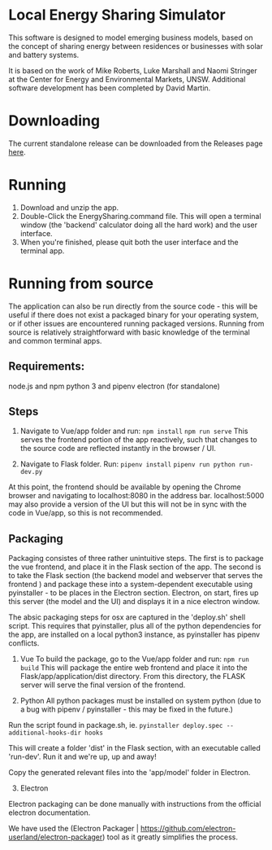 # Local Energy Sharing Simulator
This software is designed to model emerging business models, based on the concept of sharing energy between residences or businesses with solar and battery systems. 

It is based on the work of Mike Roberts, Luke Marshall and Naomi Stringer at the Center for Energy and Environmental Markets, UNSW. Additional software development has been completed by David Martin. 

# Downloading
The current standalone release can be downloaded from the Releases page [here](https://github.com/luke-marshall/energy-sharing/releases).

# Running
1. Download and unzip the app. 
2. Double-Click the EnergySharing.command file. This will open a terminal window (the 'backend' calculator doing all the hard work) and the user interface. 
3. When you're finished, please quit both the user interface and the terminal app.


# Running from source
The application can also be run directly from the source code - this will be useful if there does not exist a packaged binary for your operating system, or if other issues are encountered running packaged versions. Running from source is relatively straightforward with basic knowledge of the terminal and common terminal apps. 

## Requirements:
node.js and npm
python 3 and pipenv
electron (for standalone)

## Steps
1. Navigate to Vue/app folder and run:
   `npm install`
   `npm run serve`
This serves the frontend portion of the app reactively, such that changes to the source code are reflected instantly in the browser / UI.

2. Navigate to Flask folder. Run:
   `pipenv install`
   `pipenv run python run-dev.py`

At this point, the frontend should be available by opening the Chrome browser and navigating to localhost:8080 in the address bar. localhost:5000 may also provide a version of the UI but this will not be in sync with the code in Vue/app, so this is not recommended. 


## Packaging
Packaging consistes of three rather unintuitive steps. The first is to package the vue frontend, and place it in the Flask section of the app. The second is to take the Flask section (the backend model and webserver that serves the frontend ) and package these into a system-dependent executable using pyinstaller - to be places in the Electron section. Electron, on start, fires up this server (the model and the UI) and displays it in a nice electron window.

The absic packaging steps for osx are captured in the 'deploy.sh' shell script. This requires that pyinstaller, plus all of the python dependencies for the app, are installed on a local python3 instance, as pyinstaller has pipenv conflicts. 

1. Vue
To build the package, go to the Vue/app folder and run:
`npm run build`
This will package the entire web frontend and place it into the Flask/app/application/dist directory. 
From this directory, the FLASK server will serve the final version of the frontend.

2. Python
All python packages must be installed on system python (due to a bug with pipenv / pyinstaller - this may be fixed in the future.)

Run the script found in package.sh, ie.
`pyinstaller deploy.spec --additional-hooks-dir hooks`

This will create a folder 'dist' in the Flask section, with an executable called 'run-dev'. Run it and we're up, up and away!

Copy the generated relevant files into the 'app/model' folder in Electron.

3. Electron

Electron packaging can be done manually with instructions from the official electron documentation.

We have used the (Electron Packager | https://github.com/electron-userland/electron-packager) tool as it greatly simplifies the process.



